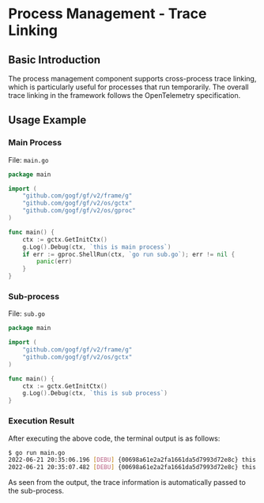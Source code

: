 # Process Management - Trace Linking

## Basic Introduction

The process management component supports cross-process trace linking, which is particularly useful for processes that run temporarily. The overall trace linking in the framework follows the OpenTelemetry specification.

## Usage Example

### Main Process

File: `main.go`

```go
package main

import (
    "github.com/gogf/gf/v2/frame/g"
    "github.com/gogf/gf/v2/os/gctx"
    "github.com/gogf/gf/v2/os/gproc"
)

func main() {
    ctx := gctx.GetInitCtx()
    g.Log().Debug(ctx, `this is main process`)
    if err := gproc.ShellRun(ctx, `go run sub.go`); err != nil {
        panic(err)
    }
}
```

### Sub-process

File: `sub.go`

```go
package main

import (
    "github.com/gogf/gf/v2/frame/g"
    "github.com/gogf/gf/v2/os/gctx"
)

func main() {
    ctx := gctx.GetInitCtx()
    g.Log().Debug(ctx, `this is sub process`)
}
```

### Execution Result

After executing the above code, the terminal output is as follows:

```bash
$ go run main.go
2022-06-21 20:35:06.196 [DEBU] {00698a61e2a2fa1661da5d7993d72e8c} this is main process
2022-06-21 20:35:07.482 [DEBU] {00698a61e2a2fa1661da5d7993d72e8c} this is sub process
```

As seen from the output, the trace information is automatically passed to the sub-process.
